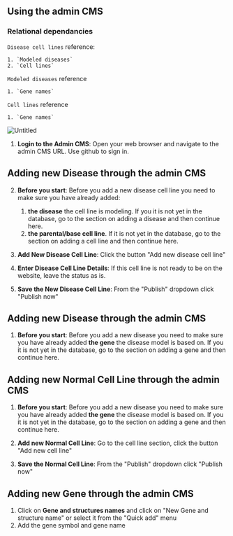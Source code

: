 ## Using the admin CMS

### Relational dependancies 

`Disease cell lines` reference:

    1. `Modeled diseases`
    2. `Cell lines`

`Modeled diseases` reference

    1. `Gene names`

`Cell lines` reference 

    1. `Gene names`

![Untitled](https://github.com/allen-cell-animated/cell-catalog/assets/5170636/7625a706-1c26-437d-850a-9ea494ee5a81)


1. **Login to the Admin CMS**: Open your web browser and navigate to the admin CMS URL. Use github to sign in.

## Adding new Disease through the admin CMS
2. **Before you start**: Before you add a new disease cell line you need to make sure you have already added:
   1. **the disease** the cell line is modeling. If you it is not yet in the database, go to the section on adding a disease and then continue here.  
   2. **the parental/base cell line**. If it is not yet in the database, go to the section on adding a cell line and then continue here. 

3. **Add New Disease Cell Line**: Click the button "Add new disease cell line" 

4. **Enter Disease Cell Line Details**: If this cell line is not ready to be on the website, leave the status as is. 

5. **Save the New Disease Cell Line**: From the "Publish" dropdown click "Publish now"

## Adding new Disease through the admin CMS
1. **Before you start**: Before you add a new disease you need to make sure you have already added **the gene** the disease model is based on. If you it is not yet in the database, go to the section on adding a gene and then continue here.  

## Adding new Normal Cell Line through the admin CMS
1. **Before you start**: Before you add a new disease you need to make sure you have already added **the gene** the disease model is based on. If you it is not yet in the database, go to the section on adding a gene and then continue here.

2. **Add new Normal Cell Line**: Go to the cell line section, click the button "Add new cell line" 
5. **Save the Normal Cell Line**: From the "Publish" dropdown click "Publish now"

## Adding new Gene through the admin CMS
1. Click on **Gene and structures names** and click on "New Gene and structure name" or select it from the "Quick add" menu
2. Add the gene symbol and gene name
